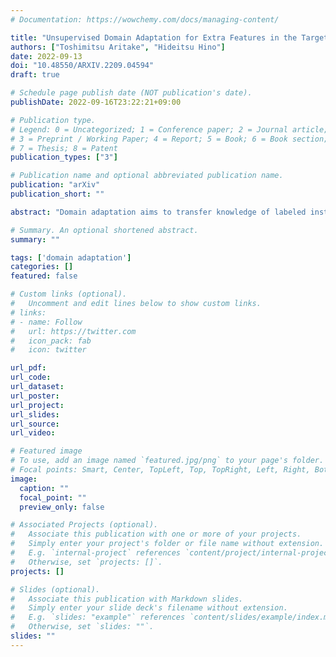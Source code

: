 ```yaml
---
# Documentation: https://wowchemy.com/docs/managing-content/

title: "Unsupervised Domain Adaptation for Extra Features in the Target Domain Using Optimal Transport"
authors: ["Toshimitsu Aritake", "Hideitsu Hino"]
date: 2022-09-13
doi: "10.48550/ARXIV.2209.04594"
draft: true

# Schedule page publish date (NOT publication's date).
publishDate: 2022-09-16T23:22:21+09:00

# Publication type.
# Legend: 0 = Uncategorized; 1 = Conference paper; 2 = Journal article;
# 3 = Preprint / Working Paper; 4 = Report; 5 = Book; 6 = Book section;
# 7 = Thesis; 8 = Patent
publication_types: ["3"]

# Publication name and optional abbreviated publication name.
publication: "arXiv"
publication_short: ""

abstract: "Domain adaptation aims to transfer knowledge of labeled instances obtained from a source domain to a target domain to fill the gap between the domains. Most domain adaptation methods assume that the source and target domains have the same dimensionality. Methods that are applicable when the number of features is different in each domain have rarely been studied, especially when no label information is given for the test data obtained from the target domain. In this paper, it is assumed that common features exist in both domains and that extra (new additional) features are observed in the target domain; hence, the dimensionality of the target domain is higher than that of the source domain. To leverage the homogeneity of the common features, the adaptation between these source and target domains is formulated as an optimal transport (OT) problem. In addition, a learning bound in the target domain for the proposed OT-based method is derived. The proposed algorithm is validated using both simulated and real-world data."

# Summary. An optional shortened abstract.
summary: ""

tags: ['domain adaptation']
categories: []
featured: false

# Custom links (optional).
#   Uncomment and edit lines below to show custom links.
# links:
# - name: Follow
#   url: https://twitter.com
#   icon_pack: fab
#   icon: twitter

url_pdf:
url_code:
url_dataset:
url_poster:
url_project:
url_slides:
url_source:
url_video:

# Featured image
# To use, add an image named `featured.jpg/png` to your page's folder. 
# Focal points: Smart, Center, TopLeft, Top, TopRight, Left, Right, BottomLeft, Bottom, BottomRight.
image:
  caption: ""
  focal_point: ""
  preview_only: false

# Associated Projects (optional).
#   Associate this publication with one or more of your projects.
#   Simply enter your project's folder or file name without extension.
#   E.g. `internal-project` references `content/project/internal-project/index.md`.
#   Otherwise, set `projects: []`.
projects: []

# Slides (optional).
#   Associate this publication with Markdown slides.
#   Simply enter your slide deck's filename without extension.
#   E.g. `slides: "example"` references `content/slides/example/index.md`.
#   Otherwise, set `slides: ""`.
slides: ""
---
```

